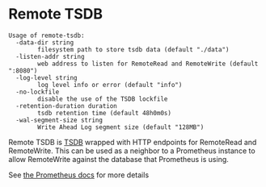 # Remote TSDB

```
Usage of remote-tsdb:
  -data-dir string
        filesystem path to store tsdb data (default "./data")
  -listen-addr string
        web address to listen for RemoteRead and RemoteWrite (default ":8080")
  -log-level string
        log level info or error (default "info")
  -no-lockfile
        disable the use of the TSDB lockfile
  -retention-duration duration
        tsdb retention time (default 48h0m0s)
  -wal-segment-size string
        Write Ahead Log segment size (default "128MB")
```

Remote TSDB is [TSDB](https://github.com/prometheus/tsdb) wrapped with HTTP
endpoints for RemoteRead and RemoteWrite. This can be used as a neighbor to a
Prometheus instance to allow RemoteWrite against the database that Prometheus
is using.

See [the Prometheus docs](https://prometheus.io/docs/prometheus/latest/storage/#remote-storage-integrations) for more details